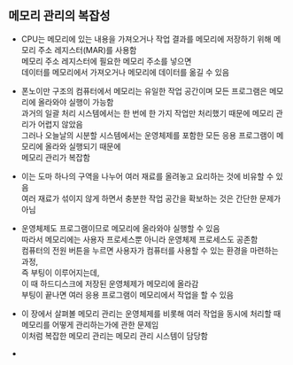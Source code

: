 

## 메모리 관리의 복잡성 

- CPU는 메모리에 있는 내용을 가져오거나 작업 결과를 메모리에 저장하기 위해 메모리 주소 레지스터(MAR)를 사용함  
  메모리 주소 레지스터에 필요한 메모리 주소를 넣으면  
  데이터를 메모리에서 가져오거나 메모리에 데이터를 옮길 수 있음  
  
- 폰노이만 구조의 컴퓨터에서 메모리는 유일한 작업 공간이며 모든 프로그램은 메모리에 올라와야 실행이 가능함  
  과거의 일괄 처리 시스템에서는 한 번에 한 가지 작업만 처리했기 때문에 메모리 관리가 어렵지 않았음  
  그러나 오늘날의 시분할 시스템에서는 운영체제를 포함한 모든 응용 프로그램이 메모리에 올라와 실행되기 때문에  
  메모리 관리가 복잡함  
  
- 이는 도마 하나의 구역을 나누어 여러 재료를 올려놓고 요리하는 것에 비유할 수 있음  
  여러 재료가 섞이지 않게 하면서 충분한 작업 공간을 확보하는 것은 간단한 문제가 아님  
  
- 운영체제도 프로그램이므로 메모리에 올라와야 실행할 수 있음  
  따라서 메모리에는 사용자 프로세스뿐 아니라 운영체제 프로세스도 공존함  
  컴퓨터의 전원 버튼을 누르면 사용자가 컴퓨터를 사용할 수 있는 환경을 마련하는 과정,  
  즉 부팅이 이루어지는데,  
  이 때 하드디스크에 저장된 운영체제가 메모리에 올라감  
  부팅이 끝나면 여러 응용 프로그램이 메모리에서 작업을 할 수 있음  
  
  
- 이 장에서 살펴볼 메모리 관리는 운영체제를 비롯해 여러 작업을 동시에 처리할 때  
  메모리를 어떻게 관리하는가에 관한 문제임  
  이처럼 복잡한 메모리 관리는 메모리 관리 시스템이 담당함  
  

- 
  
